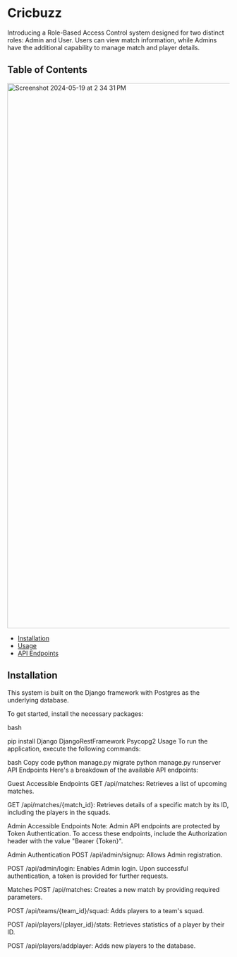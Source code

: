 # Cricbuzz

Introducing a Role-Based Access Control system designed for two distinct roles: Admin and User. Users can view match information, while Admins have the additional capability to manage match and player details.

## Table of Contents

<img width="1234" alt="Screenshot 2024-05-19 at 2 34 31 PM" src="https://github.com/jui-kamone/Cricbuzz-Api-master/assets/118176425/5c955542-ece1-416e-ae09-6c63b9ed6296">



- [Installation](#installation)
- [Usage](#usage)
- [API Endpoints](#api-endpoints)

## Installation

This system is built on the Django framework with Postgres as the underlying database.

To get started, install the necessary packages:

bash

pip install Django DjangoRestFramework Psycopg2
Usage
To run the application, execute the following commands:

bash
Copy code
python manage.py migrate
python manage.py runserver
API Endpoints
Here's a breakdown of the available API endpoints:

Guest Accessible Endpoints
GET /api/matches:
Retrieves a list of upcoming matches.


GET /api/matches/{match_id}: 
Retrieves details of a specific match by its ID, including the players in the squads.


Admin Accessible Endpoints
Note: Admin API endpoints are protected by Token Authentication. 
To access these endpoints, include the Authorization header with the value "Bearer {Token}".

Admin Authentication
POST /api/admin/signup: 
Allows Admin registration.


POST /api/admin/login: 
Enables Admin login. Upon successful authentication, a token is provided for further requests.


Matches
POST /api/matches: 
Creates a new match by providing required parameters.


POST /api/teams/{team_id}/squad: 
Adds players to a team's squad.


POST /api/players/{player_id}/stats: 
Retrieves statistics of a player by their ID.


POST /api/players/addplayer: 
Adds new players to the database.





